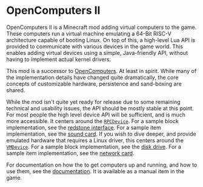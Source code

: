# OpenComputers II

OpenComputers II is a Minecraft mod adding virtual computers to the game. These computers run a virtual machine emulating a 64-Bit RISC-V architecture capable of booting Linux. On top of this, a high-level Lua API is provided to communicate with various devices in the game world. This enables adding virtual devices using a simple, Java-friendly API, without having to implement actual kernel drivers.

This mod is a successor to [OpenComputers]. At least in spirit. While many of the implementation details have changed quite dramatically, the core concepts of customizable hardware, persistence and sand-boxing are shared.

While the mod isn't quite yet ready for release due to some remaining technical and usability issues, the API should be mostly stable at this point. For most people the high level device API will be sufficient, and is much more accessible. It centers around the [`RPCDevice`][RPC Device]. For a sample block implementation, see the [redstone interface]. For a sample item implementation, see the [sound card]. If you wish to dive deeper, and provide emulated hardware that requires a Linux driver, this centers around the [`VMDevice`][VM Device]. For a sample block implementation, see the [disk drive]. For a sample item implementation, see the [network card].

For documentation on how the to get computers up and running, and how to use them, see the [documentation]. It is available as a manual item in the game.

[OpenComputers]: https://github.com/MightyPirates/OpenComputers
[RPC Device]: src/main/java/li/cil/oc2/api/bus/device/rpc/RPCDevice.java
[redstone interface]: src/main/java/li/cil/oc2/common/blockentity/RedstoneInterfaceBlockEntity.java
[sound card]: src/main/java/li/cil/oc2/common/bus/device/item/SoundCardItemDevice.java
[VM Device]: src/main/java/li/cil/oc2/api/bus/device/vm/VMDevice.java
[disk drive]: src/main/java/li/cil/oc2/common/blockentity/DiskDriveBlockEntity.java
[network card]: src/main/java/li/cil/oc2/common/bus/device/item/NetworkInterfaceCardItemDevice.java
[documentation]: src/main/resources/assets/oc2/doc/en_us/index.md
